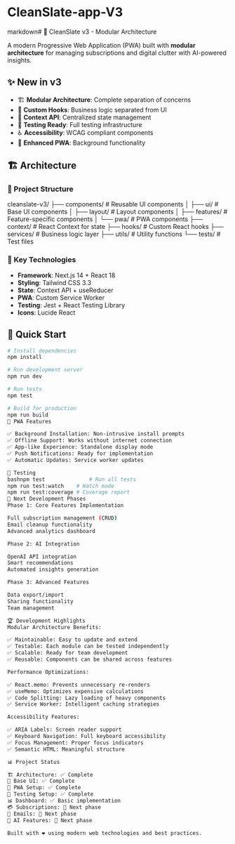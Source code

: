 # CleanSlate-app-V3
markdown# 🚀 CleanSlate v3 - Modular Architecture

A modern Progressive Web Application (PWA) built with **modular architecture** for managing subscriptions and digital clutter with AI-powered insights.

## ✨ New in v3

- 🏗️ **Modular Architecture**: Complete separation of concerns
- 🎣 **Custom Hooks**: Business logic separated from UI
- 🔄 **Context API**: Centralized state management
- 🧪 **Testing Ready**: Full testing infrastructure
- ♿ **Accessibility**: WCAG compliant components
- 📱 **Enhanced PWA**: Background functionality

## 🏗️ Architecture

### **📁 Project Structure**
cleanslate-v3/
├── components/          # Reusable UI components
│   ├── ui/             # Base UI components
│   ├── layout/         # Layout components
│   ├── features/       # Feature-specific components
│   └── pwa/           # PWA components
├── context/            # React Context for state
├── hooks/              # Custom React hooks
├── services/           # Business logic layer
├── utils/              # Utility functions
└── tests/          # Test files

### **🔧 Key Technologies**
- **Framework**: Next.js 14 + React 18
- **Styling**: Tailwind CSS 3.3
- **State**: Context API + useReducer
- **PWA**: Custom Service Worker
- **Testing**: Jest + React Testing Library
- **Icons**: Lucide React

## 🚀 Quick Start

```bash
# Install dependencies
npm install

# Run development server
npm run dev

# Run tests
npm test

# Build for production
npm run build
📱 PWA Features

✅ Background Installation: Non-intrusive install prompts
✅ Offline Support: Works without internet connection
✅ App-like Experience: Standalone display mode
✅ Push Notifications: Ready for implementation
✅ Automatic Updates: Service worker updates

🧪 Testing
bashnpm test              # Run all tests
npm run test:watch    # Watch mode
npm run test:coverage # Coverage report
🎯 Next Development Phases
Phase 1: Core Features Implementation

Full subscription management (CRUD)
Email cleanup functionality
Advanced analytics dashboard

Phase 2: AI Integration

OpenAI API integration
Smart recommendations
Automated insights generation

Phase 3: Advanced Features

Data export/import
Sharing functionality
Team management

🏆 Development Highlights
Modular Architecture Benefits:

✅ Maintainable: Easy to update and extend
✅ Testable: Each module can be tested independently
✅ Scalable: Ready for team development
✅ Reusable: Components can be shared across features

Performance Optimizations:

✅ React.memo: Prevents unnecessary re-renders
✅ useMemo: Optimizes expensive calculations
✅ Code Splitting: Lazy loading of heavy components
✅ Service Worker: Intelligent caching strategies

Accessibility Features:

✅ ARIA Labels: Screen reader support
✅ Keyboard Navigation: Full keyboard accessibility
✅ Focus Management: Proper focus indicators
✅ Semantic HTML: Meaningful structure

📊 Project Status

🏗️ Architecture: ✅ Complete
🎨 Base UI: ✅ Complete
📱 PWA Setup: ✅ Complete
🧪 Testing Setup: ✅ Complete
📊 Dashboard: ✅ Basic implementation
💳 Subscriptions: 🔄 Next phase
📧 Emails: 🔄 Next phase
🤖 AI Features: 🔄 Next phase

Built with ❤️ using modern web technologies and best practices.
